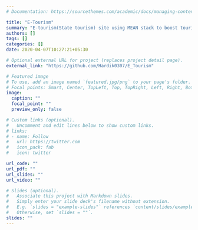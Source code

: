 ```yaml
---
# Documentation: https://sourcethemes.com/academic/docs/managing-content/

title: "E-Tourism"
summary: "E-tourism(State tourism) site using MEAN stack to boost tourism digitally"
authors: []
tags: []
categories: []
date: 2020-04-07T10:27:21+05:30

# Optional external URL for project (replaces project detail page).
external_link: "https://github.com/Hardik0307/E_Tourism"

# Featured image
# To use, add an image named `featured.jpg/png` to your page's folder.
# Focal points: Smart, Center, TopLeft, Top, TopRight, Left, Right, BottomLeft, Bottom, BottomRight.
image:
  caption: ""
  focal_point: ""
  preview_only: false

# Custom links (optional).
#   Uncomment and edit lines below to show custom links.
# links:
# - name: Follow
#   url: https://twitter.com
#   icon_pack: fab
#   icon: twitter

url_code: ""
url_pdf: ""
url_slides: ""
url_video: ""

# Slides (optional).
#   Associate this project with Markdown slides.
#   Simply enter your slide deck's filename without extension.
#   E.g. `slides = "example-slides"` references `content/slides/example-slides.md`.
#   Otherwise, set `slides = ""`.
slides: ""
---
```

